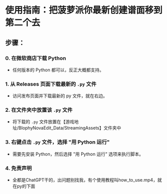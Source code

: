 # 使用指南：把菠萝派你最新创建谱面移到第二个去

## 步骤：

### 0. 在微软商店下载 Python
- 任何版本的 Python 都可以，反正大概都支持。

### 1. 从 Releases 页面下载最新的 `.py` 文件
- 访问发布页面并下载最新的 py 文件，就在右边。

### 2. 在文件夹中放置该 `.py` 文件
- 将下载的 `.py` 文件放置在【游戏地址/BlophyNovaEdit_Data/StreamingAssets】文件夹中

### 3. 右键点击 `.py` 文件，选择 "用 Python 运行"
- 需要先安装 Python，然后选择 "用 Python 运行" 选项来执行脚本。

### 4. 免责声明
- 全都是ChatGPT干的，出问题别找我，有个使用教程叫how_to_use.mp4，就在py的下面
